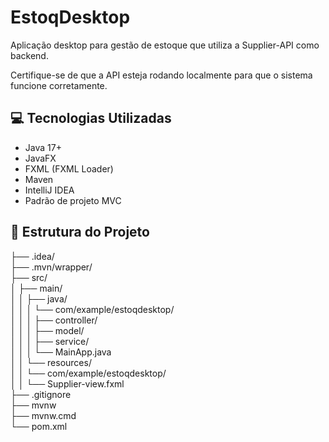 # EstoqDesktop
Aplicação desktop para gestão de estoque que utiliza a Supplier-API como backend.

Certifique-se de que a API esteja rodando localmente para que o sistema funcione corretamente.

## 💻 Tecnologias Utilizadas
* Java 17+  
* JavaFX  
* FXML (FXML Loader)  
* Maven  
* IntelliJ IDEA  
* Padrão de projeto MVC  
  
## 📁 Estrutura do Projeto
├── .idea/                                      
├── .mvn/wrapper/                              
├── src/  
│   ├── main/  
│   │   ├── java/  
│   │   │   └── com/example/estoqdesktop/  
│   │   │       ├── controller/                 
│   │   │       ├── model/                      
│   │   │       ├── service/                     
│   │   │       └── MainApp.java                
│   │   └── resources/                         
│   │       └── com/example/estoqdesktop/  
│   │           └── Supplier-view.fxml         
├── .gitignore                                 
├── mvnw                                       
├── mvnw.cmd                                   
└── pom.xml                                    
